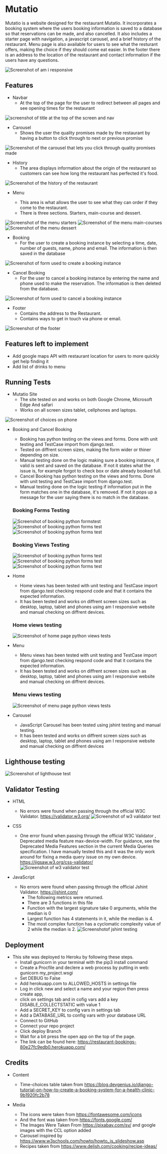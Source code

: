 # Mutatio

Mutatio is a website designed for the restaurant Mutatio. It incorporates a booking system where the users booking information is saved to a database so that reservations can be made, and also cancelled. It also includes a starter page with navigation, a javascript carousel, and a brief history of the restaurant. Menu page is also available for users to see what the resturant offers, making the choice if they should come eat easier. In the footer there is an address to the location of the restaurant and contact information if the users have any questions. 

![Screenshot of am i responsive](/static/images/am_i_responsive_mutatio.png "check responsiveness on diffrent screen sizes")

## Features

- Navbar 
    - At the top of the page for the user to redirect between all pages and see opening times for the restaurant

![screenshot of title at the top of the screen and nav](/static/images/nav_screenshot.png "Navbar")

- Carousel 
    - Shows the user the quality promises made by the restaurant by having a button to click through to next or previous promise

![Screenshot of the carousel that lets you click through quality promises made](/static/images/java_carousel.png "promises carousel")


- History 
    - The area displays information about the origin of the restaurant so customers can see how long the restaurant has perfected it's food.

![Screenshot of the history of the restaurant](/static/images/history_mutatio.png "history of the restaurant")

- Menu

    - This area is what allows the user to see what they can order if they come to the restaurant.
    - There is three sections. Starters, main-course and dessert.  

![Screenshot of the menu starters](/static/images/starters_mutatio.png "menu starters")
![Screenshot of the menu main-courses](/static/images/main_course_mutatio.png "menu main-courses")
![Screenshot of the menu dessert](/static/images/dessert_mutatio.png "menu dessert")



- Booking
    - For the user to create a booking instance by selecting a time, date, number of guests, name, phone and email. The information is then saved in the database

![Screenshot of form used to create a booking instance](/static/images/booking_mutatio.png "booking form")

-  Cancel Booking
    - For the user to cancel a booking instance by entering the name and phone used to make the reservation. The information is then deleted from the database.

![Screenshot of form used to cancel a booking instance](/static/images/cancel_reservation.png "cancel reservation form")

- Footer 
    - Contains the address to the Restaurant.
    - Contains ways to get in touch via phone or email. 

![Screenshot of the footer](/static/images/footer_mutatio.png "Footer with address and get in touch section ")

## Features left to implement
- Add google maps API with restaurant location for users to more quickly get help finding it
- Add list of drinks to menu 

## Running Tests
- Mutatio Site
    - The site tested on and works on both Google Chrome,  Microsoft Edge  And safari 
    - Works on all screen sizes tablet, cellphones and laptops.

![Screenshot of choices on phone](/static/images/small_phone.png "choices as seen on or phone")

- Booking and Cancel Booking
    - Booking has python testing on the views and forms. Done with unit testing and TestCase import from django.test. 
    - Tested on diffrent screen sizes, making the form wider or thiner depending on size. 
    - Manual testing done on the logic making sure a booking instance, if valid is sent and saved on the database. If not it states what the issue is, for example forgot to check box or date already booked full. 
    - Cancel Booking has python testing on the views and forms. Done with unit testing and TestCase import from django.test.
    - Manual testing done on the logic testing if information put in the form matches one in the database, it's removed. If not it pops up a message for the user saying there is no match in the database.

    ### Booking Forms Testing

    ![Screenshot of booking python formstest](/static/images/booking_testing1.png "python booking forms tests")
    ![Screenshot of booking python forms test](/static/images/booking_testing2.png "python booking forms tests")
    ![Screenshot of booking python forms test](/static/images/booking_testing3.png "python booking forms tests")

    ### Booking Views Testing

    ![Screenshot of booking python forms test](/static/images/booking_test_view1.png "python booking forms tests")
    ![Screenshot of booking python forms test](/static/images/booking_test_view2.png "python booking forms tests")
    ![Screenshot of booking python forms test](/static/images/booking_test_view2.png "python booking forms tests")

- Home
    - Home views has been tested with unit testing and TestCase import from django.test checking respond code and that it contains the expected information.
    - It has been tested and works on diffrent screen sizes such as desktop, laptop, tablet and phones using am I responsive website and manual checking on diffrent devices.
    ### Home views testing
    ![Screenshot of home page python views tests](/static/images/home_tests.png "home page python views tests")

- Menu
    - Menu views has been tested with unit testing and TestCase import from django.test checking respond code and that it contains the expected information.
    - It has been tested and works on diffrent screen sizes such as desktop, laptop, tablet and phones using am I responsive website and manual checking on diffrent devices.
    ### Menu views testing
    ![Screenshot of menu page python views tests](/static/images/menu_tests.png "menu page python views tests")

- Carousel
    - JavaScript Carousel has been tested using jshint testing and manual testing. 
    - It has been tested and works on diffrent screen sizes such as desktop, laptop, tablet and phones using am I responsive website and manual checking on diffrent devices 

## Lighthouse testing
![Screenshot of lighthouse test](/static/images/lighthouse_testing.png "Result of lighthouse testing")

## Validator Testing 

- HTML 
    - No errors were found when passing through the official W3C Validator. https://validator.w3.org/
![Screenshot of w3 validator test](/static/images/html_testing.png "Result of w3 validator testing")

- CSS
    - One error found when passing through the official W3C Validator , Deprecated media feature max-device-width. For guidance, see the Deprecated Media Features section in the current Media Queries specification. I have manually tested this and it was the only work around for fixing a media query issue on my own device.
    https://jigsaw.w3.org/css-validator/
![Screenshot of w3 validator test](/static/images/css_testing.png "Result of w3 validator testing")


- JavaScript
    - No errors were found when passing through the official Jshint Validator. https://jshint.com/
        - The following metrics were returned.
        - There are 3 functions in this file
        - Function with the largest signature take 0 arguments, while the median is 0
        - Largest function has 4 statements in it, while the median is 4.
        - The most complex function has a cyclomatic complexity value of 2 while the median is 2.
![Screenshotof jshint testing](/static/images/jshint_testing.png " Result of Jshint testing")

## Deployment

- This site was deployed to Heroku by following these steps.
    - Install gunicorn in your terminal with the pip3 install command
    - Create a Procfile and declere a web process by putting in web: gunicorn my_project.wsgi
    - Set DEBUG to False 
    - Add herokuapp.com to ALLOWED_HOSTS in settings file
    - Log in click new and  select a name and your region then press create app,
    - click on settings tab and in cofig vars add a key DISABLE_COLLECTSTATIC with value 1
    - Add a SECRET_KEY to config vars in settings tab
    - Add a DATABASE_URL to config vars with your database URL
    - Connect to GitHub
    - Connect your repo project
    - Click deploy Branch
    - Wait for a bit press the open app on the top of the page.
    - The link can be found here: https://restaurant-bookings-80e27fc9edb0.herokuapp.com/
## Credits

- Content 
    - Time-choices table taken from https://blog.devgenius.io/django-tutorial-on-how-to-create-a-booking-system-for-a-health-clinic-9b1920fc2b78

- Media 
    - The icons were taken from https://fontawesome.com/icons
    - And the font was taken from https://fonts.google.com/
    - The Images Were Taken From https://pixabay.com/sv/ and google images with the CCL option added
    - Carousel inspired by https://www.w3schools.com/howto/howto_js_slideshow.asp
    - Recipes taken from https://www.delish.com/cooking/recipe-ideas/ 